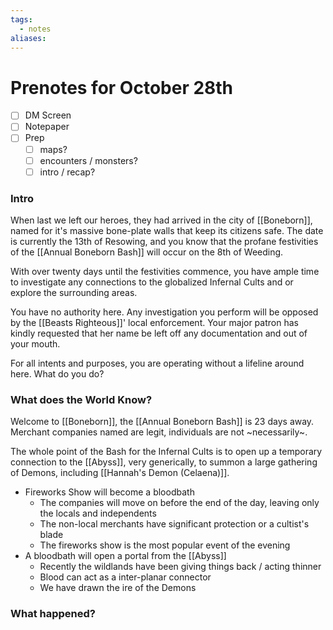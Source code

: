 ```yaml
---
tags:
  - notes
aliases:
---
```


# Prenotes for October 28th
- [ ] DM Screen
- [ ] Notepaper
- [ ] Prep
	- [ ] maps?
	- [ ] encounters / monsters?
	- [ ] intro / recap?

### Intro

When last we left our heroes, they had arrived in the city of [[Boneborn]], named for it's massive bone-plate walls that keep its citizens safe. The date is currently the 13th of Resowing, and you know that the profane festivities of the [[Annual Boneborn Bash]] will occur on the 8th of Weeding. 

With over twenty days until the festivities commence, you have ample time to investigate any connections to the globalized Infernal Cults and or explore the surrounding areas.

You have no authority here. Any investigation you perform will be opposed by the [[Beasts Righteous]]' local enforcement. Your major patron has kindly requested that her name be left off any documentation and out of your mouth. 

For all intents and purposes, you are operating without a lifeline around here. What do you do?

### What does the World Know?

Welcome to [[Boneborn]], the [[Annual Boneborn Bash]] is 23 days away. Merchant companies named are legit, individuals are not ~necessarily~.

The whole point of the Bash for the Infernal Cults is to open up a temporary connection to the [[Abyss]], very generically, to summon a large gathering of Demons, including [[Hannah's Demon (Celaena)]]. 

- Fireworks Show will become a bloodbath
	- The companies will move on before the end of the day, leaving only the locals and independents
	- The non-local merchants have significant protection or a cultist's blade
	- The fireworks show is the most popular event of the evening
- A bloodbath will open a portal from the [[Abyss]]
	- Recently the wildlands have been giving things back / acting thinner
	- Blood can act as a inter-planar connector
	- We have drawn the ire of the Demons 

### What happened?